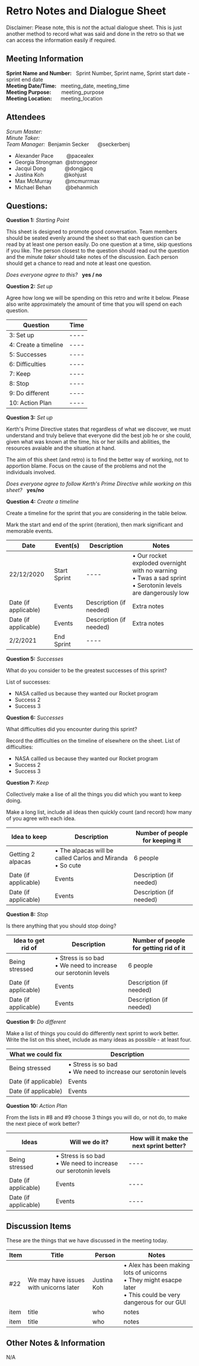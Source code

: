 # Retro Notes and Dialogue Sheet

<!-- Please leave this disclaimer in for the markers -->
Disclaimer: Please note, this is _not_ the actual dialogue sheet. This is just another method to record what was said and done in the retro so that we can access the information easily if required.

## Meeting Information <br>
**Sprint Name and Number:** &nbsp; Sprint Number, Sprint name, Sprint start date - sprint end date   
**Meeting Date/Time:** &nbsp; meeting_date, meeting_time  
**Meeting Purpose:** &nbsp; &nbsp; &nbsp; meeting_purpose  
**Meeting Location:** &nbsp; &nbsp; &nbsp;meeting_location  

## Attendees <br>
<!-- Please put the scrum master and the minute taker at the top of the list in bold -->
<!-- Delete whoever did not attend the meeting and make sure to add the scrum master and minute taker to the correct headings, and remove them from the list-->
_Scrum Master:_  
_Minute Taker:_  
_Team Manager:_ &nbsp;Benjamin Secker&nbsp; &nbsp;&nbsp; &nbsp;@seckerbenj
- Alexander Pace &nbsp; &nbsp; &nbsp; &nbsp; @pacealex
- Georgia Strongman &nbsp;@stronggeor
- Jacqui Dong &nbsp; &nbsp; &nbsp; &nbsp; &nbsp; &nbsp; @dongjacq
- Justina Koh &nbsp; &nbsp; &nbsp; &nbsp; &nbsp; &nbsp; &nbsp;@kohjust
- Max McMurray &nbsp; &nbsp; &nbsp; &nbsp; @mcmurrmax 
- Michael Behan &nbsp; &nbsp; &nbsp; &nbsp; &nbsp;@behanmich 


## Questions:
**Question 1:** _Starting Point_

This sheet is designed to promote good conversation. Team members should be seated evenly around the sheet so that each question can be read by at least one person easily. Do one question at a time, skip questions if you like. The person closest to the question should read out the question and the _minute taker_ should take notes of the discussion. Each person should get a chance to read and note at least one question. 

_Does everyone agree to this?_ &nbsp; **yes / no**

**Question 2:** _Set up_

Agree how long we will be spending on this retro and write it below. Please also write approximately the amount of time that you will spend on each question. 

Question | Time 
---- | ---- 
3: Set up | ----
4: Create a timeline | ---- 
5: Successes| ---- 
6: Difficulties | ---- 
7: Keep | ---- 
8: Stop | ---- 
9: Do different | ---- 
10: Action Plan | ---- 
 
**Question 3:** _Set up_

Kerth's Prime Directive states that regardless of what we discover, we must understand and truly believe that everyone did the best job he or she could, given what was known at the time, his or her skills and abilities, the resources avaiable and the situation at hand. 

The aim of this sheet (and retro) is to find the better way of working, not to apportion blame. Focus on the cause of the problems and not the individuals involved. 


_Does everyone agree to follow Kerth's Prime Directive while working on this sheet?_ &nbsp; **yes/no**

**Question 4:** _Create a timeline_

Create a timeline for the sprint that you are considering in the table below.

Mark the start and end of the sprint (iteration), then mark significant and memorable events.

Date | Event(s) | Description | Notes |
---- | ---- | ---- | ---- |
22/12/2020 | Start Sprint | ---- | • Our rocket exploded overnight with no warning<br>• Twas a sad sprint<br>• Serotonin levels are dangerously low<br>|
Date (if applicable) | Events | Description (if needed) | Extra notes |
Date (if applicable) | Events | Description (if needed) | Extra notes |
2/2/2021 | End Sprint | ---- | 

**Question 5:** _Successes_
<!-- The first line is an example of how it should be filled out. Please delete. -->

What do you consider to be the greatest successes of this sprint?

List of successes:
- NASA callled us because they wanted our Rocket program
- Success 2
- Success 3


**Question 6:** _Successes_

What difficulties did you encounter during this sprint?

Record the difficulties on the timeline of elsewhere on the sheet.
List of difficulties:
- NASA callled us because they wanted our Rocket program
- Success 2
- Success 3

**Question 7:** _Keep_  

Collectively make a lise of all the things you did which you want to keep doing. 

Make a long list, include all ideas then quickly count (and record) how many of you agree with each idea.

Idea to keep | Description | Number of people for keeping it |
---- | ---- | ---- | 
Getting 2 alpacas | • The alpacas will be called Carlos and Miranda <br>• So cute<br> | 6 people 
Date (if applicable) | Events | Description (if needed)
Date (if applicable) | Events | Description (if needed)

**Question 8:** _Stop_  

Is there anything that you should stop doing?

Idea to get rid of | Description | Number of people for getting rid of it |
---- | ---- | ---- | 
Being stressed | • Stress is so bad<br>• We need to increase our serotonin levels<br> | 6 people 
Date (if applicable) | Events | Description (if needed)
Date (if applicable) | Events | Description (if needed)

**Question 9:** _Do different_

Make a list of things you could do differently next sprint to work better. Write the list on this sheet, include as many ideas as possible - at least four.

What we could fix | Description 
---- | ---- 
Being stressed | • Stress is so bad<br>• We need to increase our serotonin levels<br> 
Date (if applicable) | Events 
Date (if applicable) | Events 

**Question 10:** _Action Plan_

From the lists in #8 and #9 choose 3 things you will do, or not do, to make the next piece of work better?

Ideas | Will we do it? | How will it make the next sprint better?
---- | ---- | ---- 
Being stressed | • Stress is so bad<br>• We need to increase our serotonin levels<br> | ---- 
Date (if applicable) | Events | ---- 
Date (if applicable) | Events | ---- 


## Discussion Items
<!-- The first line is an example of how it should be filled out. Please delete. -->
These are the things that we have discussed in the meeting today.

Item | Title | Person | Notes |
---- | ---- | ---- | ---- |
#22 | We may have issues with unicorns later | Justina Koh | • Alex has been making lots of unicorns<br>• They might esacpe later<br>• This could be very dangerous for our GUI<br>|
item | title | who | notes |
item | title | who | notes |


## Other Notes & Information

N/A

